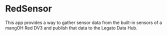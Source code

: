 RedSensor
=========

This app provides a way to gather sensor data from the built-in sensors of a
mangOH Red DV3 and publish that data to the Legato Data Hub.
